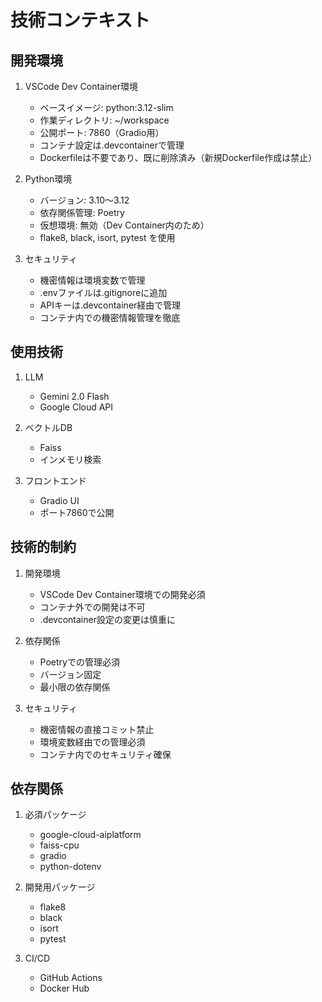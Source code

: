 # 技術コンテキスト

## 開発環境
1. VSCode Dev Container環境
   - ベースイメージ: python:3.12-slim
   - 作業ディレクトリ: ~/workspace
   - 公開ポート: 7860（Gradio用）
   - コンテナ設定は.devcontainerで管理
   - Dockerfileは不要であり、既に削除済み（新規Dockerfile作成は禁止）

2. Python環境
   - バージョン: 3.10～3.12
   - 依存関係管理: Poetry
   - 仮想環境: 無効（Dev Container内のため）
   - flake8, black, isort, pytest を使用

3. セキュリティ
   - 機密情報は環境変数で管理
   - .envファイルは.gitignoreに追加
   - APIキーは.devcontainer経由で管理
   - コンテナ内での機密情報管理を徹底

## 使用技術
1. LLM
   - Gemini 2.0 Flash
   - Google Cloud API

2. ベクトルDB
   - Faiss
   - インメモリ検索

3. フロントエンド
   - Gradio UI
   - ポート7860で公開

## 技術的制約
1. 開発環境
   - VSCode Dev Container環境での開発必須
   - コンテナ外での開発は不可
   - .devcontainer設定の変更は慎重に

2. 依存関係
   - Poetryでの管理必須
   - バージョン固定
   - 最小限の依存関係

3. セキュリティ
   - 機密情報の直接コミット禁止
   - 環境変数経由での管理必須
   - コンテナ内でのセキュリティ確保

## 依存関係
1. 必須パッケージ
   - google-cloud-aiplatform
   - faiss-cpu
   - gradio
   - python-dotenv

2. 開発用パッケージ
   - flake8
   - black
   - isort
   - pytest

3. CI/CD
   - GitHub Actions
   - Docker Hub 